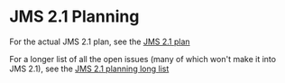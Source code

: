 # JMS 2.1 Planning

For the actual JMS 2.1 plan, see the [JMS 2.1 plan](/jms-spec/pages/JMS21Plan)

For a longer list of all the open issues (many of which won't make it into JMS 2.1), see the [JMS 2.1 planning long list](/jms-spec/pages/JMS21LongList)
